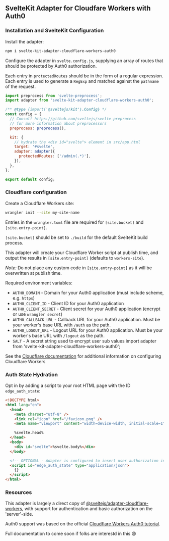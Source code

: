 ## SvelteKit Adapter for Cloudfare Workers with Auth0

### Installation and SvelteKit Configuration

Install the adapter:

```bash
npm i svelte-kit-adapter-cloudflare-workers-auth0
```

Configure the adapter in `svelte.config.js`, supplying an array
of routes that should be protected by Auth0 authorization.

Each entry in `protectedRoutes` should be in the form of a regular expression.
Each entry is used to generate a `RegExp` and matched against the `pathname` of the request.

```js
import preprocess from 'svelte-preprocess';
import adapter from 'svelte-kit-adapter-cloudflare-workers-auth0';

/** @type {import('@sveltejs/kit').Config} */
const config = {
  // Consult https://github.com/sveltejs/svelte-preprocess
  // for more information about preprocessors
  preprocess: preprocess(),

  kit: {
    // hydrate the <div id="svelte"> element in src/app.html
    target: '#svelte',
    adapter: adapter({
      protectedRoutes: ['/admin(.*)'],
    }),
  },
};

export default config;
```

### Cloudflare configuration

Create a Cloudflare Workers site:

```bash
wrangler init --site my-site-name
```

Entries in the `wrangler.toml` file are required for `[site.bucket]` and `[site.entry-point]`.

`[site.bucket]` should be set to `./build` for the default SvelteKit build process.

This adapter will create your Cloudflare Worker script at publish time, and output
the results in `[site.entry-point]` (defaults to `workers-site`).

_Note:_ Do not place any custom code in `[site.entry-point]` as it will be overwritten at publish time.

Required environment variables:

- `AUTH0_DOMAIN` - Domain for your Auth0 application (must include scheme, e.g. `https`)
- `AUTH0_CLIENT_ID` - Client ID for your Auth0 application
- `AUTH0_CLIENT_SECRET` - Client secret for your Auth0 application (encrypt or use `wrangler secret`)
- `AUTH0_CALLBACK_URL` - Callback URL for your Auth0 application. Must be your worker's base URL with `/auth` as the path.
- `AUTH0_LOGOUT_URL` - Logout URL for your Auth0 application. Must be your worker's base URL with `/logout` as the path.
- `SALT` - A secret string used to encrypt user sub values
  import adapter from 'svelte-kit-adapter-cloudflare-workers-auth0';

See the [Cloudflare documentation](https://developers.cloudflare.com/workers/platform/sites/start-from-existing) for additional information on configuring Cloudflare Workers

### Auth State Hydration

Opt in by adding a script to your root HTML page with the ID `edge_auth_state`:

```html
<!DOCTYPE html>
<html lang="en">
  <head>
    <meta charset="utf-8" />
    <link rel="icon" href="/favicon.png" />
    <meta name="viewport" content="width=device-width, initial-scale=1" />

    %svelte.head%
  </head>
  <body>
    <div id="svelte">%svelte.body%</div>
  </body>

  <!-- OPTIONAL - Adapter is configured to insert user authorization info in a script with this ID -->
  <script id="edge_auth_state" type="application/json">
    {}
  </script>
</html>
```

### Resources

This adapter is largely a direct copy of [@sveltejs/adapter-cloudflare-workers](https://github.com/sveltejs/kit/tree/master/packages/adapter-cloudflare-workers), with support for authentication and basic authorization on the 'server'-side.

Auth0 support was based on the official [Cloudflare Workers Auth0 tutorial](https://developers.cloudflare.com/workers/tutorials/authorize-users-with-auth0).

Full documentation to come soon if folks are interestd in this :smile:
